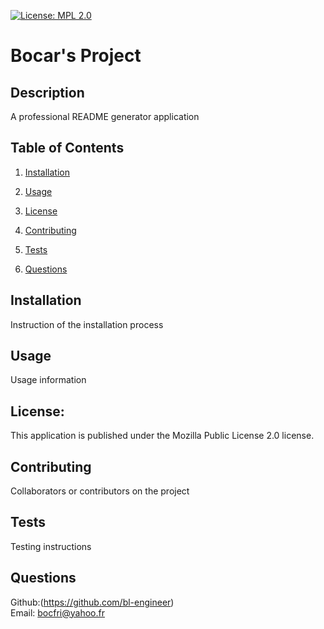 [![License: MPL 2.0](https://img.shields.io/badge/License-MPL_2.0-brightgreen.svg)](https://opensource.org/licenses/MPL-2.0)
 # Bocar's Project
## Description
A professional README generator application
## Table of Contents
1. [Installation](#installation)
2. [Usage](#usage)

3. [License](#license)
4. [Contributing](#contributing)
5. [Tests](#tests)
6. [Questions](#questions)
## Installation 
Instruction of the installation process 
## Usage
Usage information
## License:
This application is published under the Mozilla Public License 2.0 license.
## Contributing
Collaborators or contributors on the project
## Tests
Testing instructions
## Questions
Github:(https://github.com/bl-engineer)  
Email: bocfri@yahoo.fr